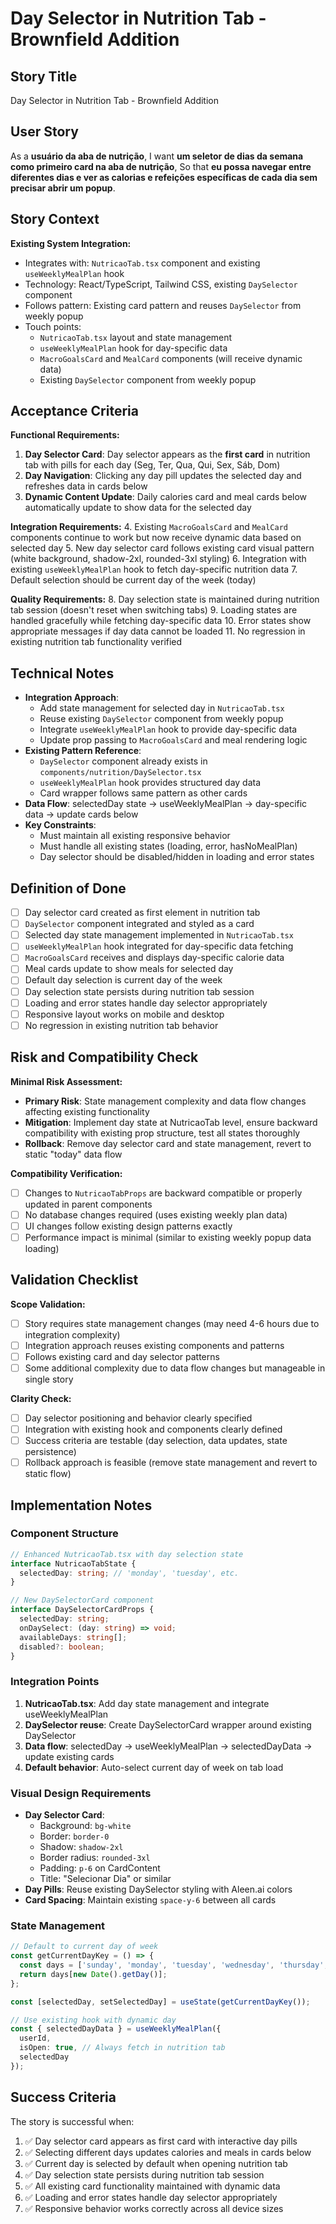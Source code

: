 # Day Selector in Nutrition Tab - Brownfield Addition

## Story Title
Day Selector in Nutrition Tab - Brownfield Addition

## User Story
As a **usuário da aba de nutrição**,
I want **um seletor de dias da semana como primeiro card na aba de nutrição**,
So that **eu possa navegar entre diferentes dias e ver as calorias e refeições específicas de cada dia sem precisar abrir um popup**.

## Story Context

**Existing System Integration:**
- Integrates with: `NutricaoTab.tsx` component and existing `useWeeklyMealPlan` hook
- Technology: React/TypeScript, Tailwind CSS, existing `DaySelector` component
- Follows pattern: Existing card pattern and reuses `DaySelector` from weekly popup
- Touch points: 
  - `NutricaoTab.tsx` layout and state management
  - `useWeeklyMealPlan` hook for day-specific data
  - `MacroGoalsCard` and `MealCard` components (will receive dynamic data)
  - Existing `DaySelector` component from weekly popup

## Acceptance Criteria

**Functional Requirements:**
1. **Day Selector Card**: Day selector appears as the **first card** in nutrition tab with pills for each day (Seg, Ter, Qua, Qui, Sex, Sáb, Dom)
2. **Day Navigation**: Clicking any day pill updates the selected day and refreshes data in cards below
3. **Dynamic Content Update**: Daily calories card and meal cards below automatically update to show data for the selected day

**Integration Requirements:**
4. Existing `MacroGoalsCard` and `MealCard` components continue to work but now receive dynamic data based on selected day
5. New day selector card follows existing card visual pattern (white background, shadow-2xl, rounded-3xl styling) 
6. Integration with existing `useWeeklyMealPlan` hook to fetch day-specific nutrition data
7. Default selection should be current day of the week (today)

**Quality Requirements:**
8. Day selection state is maintained during nutrition tab session (doesn't reset when switching tabs)
9. Loading states are handled gracefully while fetching day-specific data
10. Error states show appropriate messages if day data cannot be loaded
11. No regression in existing nutrition tab functionality verified

## Technical Notes

- **Integration Approach**: 
  - Add state management for selected day in `NutricaoTab.tsx`
  - Reuse existing `DaySelector` component from weekly popup
  - Integrate `useWeeklyMealPlan` hook to provide day-specific data
  - Update prop passing to `MacroGoalsCard` and meal rendering logic
- **Existing Pattern Reference**: 
  - `DaySelector` component already exists in `components/nutrition/DaySelector.tsx`
  - `useWeeklyMealPlan` hook provides structured day data
  - Card wrapper follows same pattern as other cards
- **Data Flow**: selectedDay state → useWeeklyMealPlan → day-specific data → update cards below
- **Key Constraints**: 
  - Must maintain all existing responsive behavior
  - Must handle all existing states (loading, error, hasNoMealPlan)
  - Day selector should be disabled/hidden in loading and error states

## Definition of Done

- [ ] Day selector card created as first element in nutrition tab
- [ ] `DaySelector` component integrated and styled as a card
- [ ] Selected day state management implemented in `NutricaoTab.tsx`
- [ ] `useWeeklyMealPlan` hook integrated for day-specific data fetching
- [ ] `MacroGoalsCard` receives and displays day-specific calorie data
- [ ] Meal cards update to show meals for selected day
- [ ] Default day selection is current day of the week
- [ ] Day selection state persists during nutrition tab session
- [ ] Loading and error states handle day selector appropriately
- [ ] Responsive layout works on mobile and desktop
- [ ] No regression in existing nutrition tab behavior

## Risk and Compatibility Check

**Minimal Risk Assessment:**
- **Primary Risk**: State management complexity and data flow changes affecting existing functionality
- **Mitigation**: Implement day state at NutricaoTab level, ensure backward compatibility with existing prop structure, test all states thoroughly
- **Rollback**: Remove day selector card and state management, revert to static "today" data flow

**Compatibility Verification:**
- [ ] Changes to `NutricaoTabProps` are backward compatible or properly updated in parent components
- [ ] No database changes required (uses existing weekly plan data)
- [ ] UI changes follow existing design patterns exactly
- [ ] Performance impact is minimal (similar to existing weekly popup data loading)

## Validation Checklist

**Scope Validation:**
- [ ] Story requires state management changes (may need 4-6 hours due to integration complexity)
- [ ] Integration approach reuses existing components and patterns
- [ ] Follows existing card and day selector patterns
- [ ] Some additional complexity due to data flow changes but manageable in single story

**Clarity Check:**
- [ ] Day selector positioning and behavior clearly specified
- [ ] Integration with existing hook and components clearly defined
- [ ] Success criteria are testable (day selection, data updates, state persistence)
- [ ] Rollback approach is feasible (remove state management and revert to static flow)

## Implementation Notes

### Component Structure
```typescript
// Enhanced NutricaoTab.tsx with day selection state
interface NutricaoTabState {
  selectedDay: string; // 'monday', 'tuesday', etc.
}

// New DaySelectorCard component
interface DaySelectorCardProps {
  selectedDay: string;
  onDaySelect: (day: string) => void;
  availableDays: string[];
  disabled?: boolean;
}
```

### Integration Points
1. **NutricaoTab.tsx**: Add day state management and integrate useWeeklyMealPlan
2. **DaySelector reuse**: Create DaySelectorCard wrapper around existing DaySelector
3. **Data flow**: selectedDay → useWeeklyMealPlan → selectedDayData → update existing cards
4. **Default behavior**: Auto-select current day of week on tab load

### Visual Design Requirements
- **Day Selector Card**:
  - Background: `bg-white`
  - Border: `border-0`  
  - Shadow: `shadow-2xl`
  - Border radius: `rounded-3xl`
  - Padding: `p-6` on CardContent
  - Title: "Selecionar Dia" or similar
- **Day Pills**: Reuse existing DaySelector styling with Aleen.ai colors
- **Card Spacing**: Maintain existing `space-y-6` between all cards

### State Management
```typescript
// Default to current day of week
const getCurrentDayKey = () => {
  const days = ['sunday', 'monday', 'tuesday', 'wednesday', 'thursday', 'friday', 'saturday'];
  return days[new Date().getDay()];
};

const [selectedDay, setSelectedDay] = useState(getCurrentDayKey());

// Use existing hook with dynamic day
const { selectedDayData } = useWeeklyMealPlan({ 
  userId, 
  isOpen: true, // Always fetch in nutrition tab
  selectedDay 
});
```

## Success Criteria

The story is successful when:
1. ✅ Day selector card appears as first card with interactive day pills
2. ✅ Selecting different days updates calories and meals in cards below  
3. ✅ Current day is selected by default when opening nutrition tab
4. ✅ Day selection state persists during nutrition tab session
5. ✅ All existing card functionality maintained with dynamic data
6. ✅ Loading and error states handle day selector appropriately
7. ✅ Responsive behavior works correctly across all device sizes
